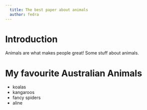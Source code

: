```yaml
---
  title: The best paper about animals
  author: fedra
---
```


# Introduction

Animals are what makes people great!
Some stuff about animals.

# My favourite Australian Animals

* koalas
* kangaroos
* fancy spiders
* aline

